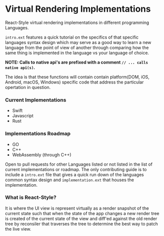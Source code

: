 # Virtual Rendering Implementations

React-Style virtual rendering implementations in different programming Languages.

`intro.ext` features a quick tutorial on the specifics of that specific languages syntax design
which may serve as a good way to learn a new language from the point of view of another through comparing
how the same thing is implemented in the language vs your language of choice. 

**NOTE: Calls to native api's are prefixed with a comment `// ... calls native api(s)`.**

The idea is that these functions will contain contain platform(DOM, iOS, Android, macOS, Windows) specific code
that address the particular opertation in question.

### Current Implementations

- Swift
- Javascript
- Rust

### Implementations Roadmap

- GO
- C++
- WebAssembly (through C++)

Open to pull requests for other Languages listed or not listed in the list of current implementations or roadmap. 
The only contributing guide is to include a `intro.ext` file
that gives a quick run down of the languages common syntax design and 
`implementation.ext` that houses the implementation.

### What is React-Style?

It is where the UI view is represent virtually as a render snapshot of the current state
such that when the state of the app changes a new render tree is created of the current state of the view and diff'ed against 
the old render tree by reconsiler that traverses the tree to determine the best way to patch the live view.
